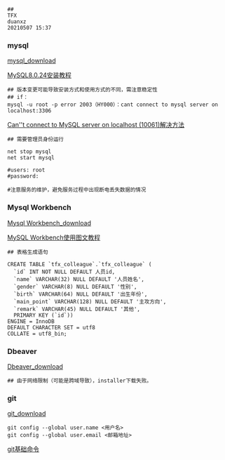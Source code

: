 ```
##
TFX
duanxz
20210507 15:37
```



### mysql

[mysql_download](MySQL8.0.24安装教程)

[MySQL8.0.24安装教程](https://blog.csdn.net/weixin_44651062/article/details/116205589?ops_request_misc=%257B%2522request%255Fid%2522%253A%2522162036970616780261997359%2522%252C%2522scm%2522%253A%252220140713.130102334..%2522%257D&request_id=162036970616780261997359&biz_id=0&utm_medium=distribute.pc_search_result.none-task-blog-2~all~top_click~default-1-116205589.first_rank_v2_pc_rank_v29&utm_term=mysql8.0.24%E5%AE%89%E8%A3%85%E6%AD%A5%E9%AA%A4%E5%9B%BE%E8%A7%A3&spm=1018.2226.3001.4187)



```
## 版本变更可能导致安装方式和使用方式的不同，需注意稳定性
## if：
mysql -u root -p error 2003（HY000）：cant connect to mysql server on localhost:3306
```



[Can''t connect to MySQL server on localhost (10061)解决方法](https://www.jb51.net/article/26505.htm)



```
## 需要管理员身份运行

net stop mysql	
net start mysql

#users: root
#password:

#注意服务的维护，避免服务过程中出现断电丢失数据的情况
```



### Mysql Workbench

[Mysql Workbench_download](https://dev.mysql.com/downloads/workbench/)

[MySQL Workbench使用图文教程](https://www.jianshu.com/p/c3dcd4d9ce69)



```
## 表格生成语句

CREATE TABLE `tfx_colleague`.`tfx_colleague` (
  `id` INT NOT NULL DEFAULT 人员id,
  `name` VARCHAR(32) NULL DEFAULT '人员姓名',
  `gender` VARCHAR(8) NULL DEFAULT '性别',
  `birth` VARCHAR(64) NULL DEFAULT '出生年份',
  `main_point` VARCHAR(128) NULL DEFAULT '主攻方向',
  `remark` VARCHAR(45) NULL DEFAULT '其他',
  PRIMARY KEY (`id`))
ENGINE = InnoDB
DEFAULT CHARACTER SET = utf8
COLLATE = utf8_bin;
```



### Dbeaver

[Dbeaver_download](https://dbeaver.io/download/)

```
## 由于网络限制（可能是跨域导致），installer下载失败。
```



### git 

[git_download](https://git-scm.com/downloads)

```
git config --global user.name <用户名>
git config --global user.email <邮箱地址>
```

[git基础命令](https://www.jianshu.com/p/93318220cdce)




